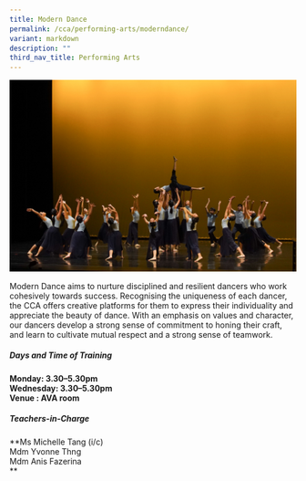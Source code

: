 ```yaml
---
title: Modern Dance
permalink: /cca/performing-arts/moderndance/
variant: markdown
description: ""
third_nav_title: Performing Arts
---
```

![](/images/2023images/CCAs%202023/moderndance%202023.jpg)

Modern Dance aims to nurture disciplined and resilient dancers who work cohesively towards success. Recognising the uniqueness of each dancer, the CCA offers creative platforms for them to express their individuality and appreciate the beauty of dance. With an emphasis on values and character, our dancers develop a strong sense of commitment to honing their craft, and learn to cultivate mutual respect and a strong sense of teamwork.

  

<h5>Days and Time of Training&nbsp;</h5>

**Monday: 3.30–5.30pm&nbsp;<br>
Wednesday: 3.30–5.30pm<br>
Venue : AVA room<br>**

<h5>Teachers-in-Charge</h5>

**Ms Michelle Tang (i/c)<br>
Mdm Yvonne Thng<br>
Mdm Anis Fazerina<br> **